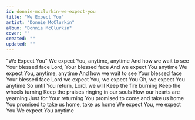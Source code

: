 ```yaml
---
id: donnie-mcclurkin-we-expect-you
title: "We Expect You"
artist: "Donnie McClurkin"
album: "Donnie McClurkin"
cover: ""
created: ""
updated: ""
---
```


"We Expect You"
We expect You, anytime, anytime
And how we wait to see Your blessed face
Lord, Your blessed face
And we expect You anytime
We expect You, anytime, anytime
And how we wait to see Your blessed face
Your blessed face
Lord we expect You, we expect You
Oh, we expect You anytime
So until You return, Lord, we will
Keep the fire burning
Keep the wheels turning
Keep the praises ringing in our souls
How our hearts are yearning
Just for Your returning
You promised to come and take us home
You promised to take us home, take us home
We expect You, we expect You
We expect You anytime